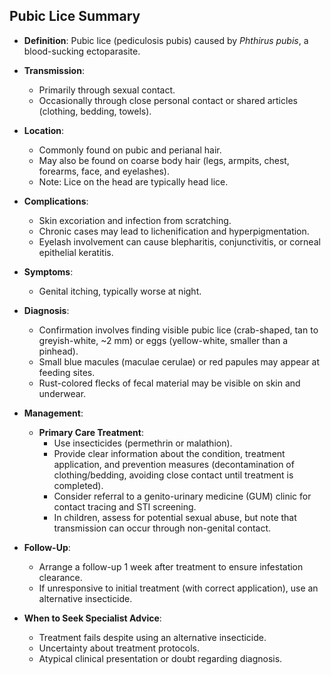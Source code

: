 ## Pubic Lice Summary

- **Definition**: Pubic lice (pediculosis pubis) caused by *Phthirus pubis*, a blood-sucking ectoparasite.
  
- **Transmission**:
  - Primarily through sexual contact.
  - Occasionally through close personal contact or shared articles (clothing, bedding, towels).

- **Location**:
  - Commonly found on pubic and perianal hair.
  - May also be found on coarse body hair (legs, armpits, chest, forearms, face, and eyelashes).
  - Note: Lice on the head are typically head lice.

- **Complications**:
  - Skin excoriation and infection from scratching.
  - Chronic cases may lead to lichenification and hyperpigmentation.
  - Eyelash involvement can cause blepharitis, conjunctivitis, or corneal epithelial keratitis.

- **Symptoms**:
  - Genital itching, typically worse at night.

- **Diagnosis**:
  - Confirmation involves finding visible pubic lice (crab-shaped, tan to greyish-white, ~2 mm) or eggs (yellow-white, smaller than a pinhead).
  - Small blue macules (maculae cerulae) or red papules may appear at feeding sites.
  - Rust-colored flecks of fecal material may be visible on skin and underwear.

- **Management**:
  - **Primary Care Treatment**:
    - Use insecticides (permethrin or malathion).
    - Provide clear information about the condition, treatment application, and prevention measures (decontamination of clothing/bedding, avoiding close contact until treatment is completed).
    - Consider referral to a genito-urinary medicine (GUM) clinic for contact tracing and STI screening.
    - In children, assess for potential sexual abuse, but note that transmission can occur through non-genital contact.

- **Follow-Up**:
  - Arrange a follow-up 1 week after treatment to ensure infestation clearance.
  - If unresponsive to initial treatment (with correct application), use an alternative insecticide.

- **When to Seek Specialist Advice**:
  - Treatment fails despite using an alternative insecticide.
  - Uncertainty about treatment protocols.
  - Atypical clinical presentation or doubt regarding diagnosis.